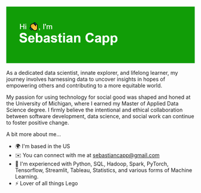 ![Intro Header Image](https://github.com/sebastiancapp/sebastiancapp/blob/main/header.png)

As a dedicated data scientist, innate explorer, and lifelong learner, my journey involves harnessing data to uncover insights in hopes of empowering others and contributing to a more equitable world.

My passion for using technology for social good was shaped and honed at the University of Michigan, where I earned my Master of Applied Data Science degree. I firmly believe the intentional and ethical collaboration between software development, data science, and social work can continue to foster positive change.

A bit more about me...
* 🌍  I'm based in the US
* ✉️  You can connect with me at [sebastiancapp@gmail.com](mailto:sebastiancapp@gmail.com)
* 🧠  I'm experienced with Python, SQL, Hadoop, Spark, PyTorch, Tensorflow, Streamlit, Tableau, Statistics, and various forms of Machine Learning. 
* ⚡  Lover of all things Lego